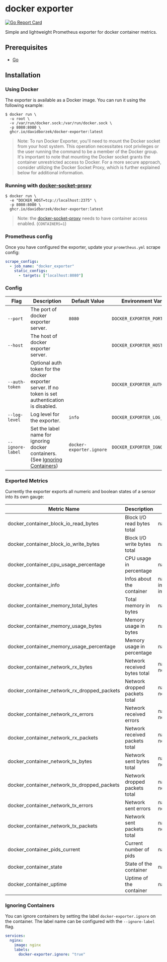# docker exporter

[![Go Report Card](https://goreportcard.com/badge/github.com/davidborzek/docker-exporter)](https://goreportcard.com/report/github.com/davidborzek/docker-exporter)

Simple and lightweight Prometheus exporter for docker container metrics.

## Prerequisites

- [Go](https://golang.org/doc/)

## Installation

### Using Docker

The exporter is available as a Docker image.
You can run it using the following example:

```
$ docker run \
  -u root \
  -v /var/run/docker.sock:/var/run/docker.sock \
  -p 8080:8080 \
  ghcr.io/davidborzek/docker-exporter:latest
```

> Note: To run Docker Exporter, you'll need to mount the Docker socket from your host system. This operation necessitates root privileges or the user running the command to be a member of the Docker group. It's important to note that mounting the Docker socket grants the container unrestricted access to Docker. For a more secure approach, consider utilizing the Docker Socket Proxy, which is further explained below for additional information.

### Running with [docker-socket-proxy](https://github.com/Tecnativa/docker-socket-proxy)

```
$ docker run \
  -e "DOCKER_HOST=tcp://localhost:2375" \
  -p 8080:8080 \
  ghcr.io/davidborzek/docker-exporter:latest
```

> Note: the [docker-socket-proxy](https://github.com/Tecnativa/docker-socket-proxy#not-always-needed) needs to have container access enabled. (`CONTAINERS=1`)

### Prometheus config

Once you have configured the exporter, update your `prometheus.yml` scrape config:

```yaml
scrape_configs:
  - job_name: "docker_exporter"
    static_configs:
      - targets: ["localhost:8080"]
```

### Config

| Flag             | Description                                                                                        | Default Value            | Environment Variable           |
| ---------------- | -------------------------------------------------------------------------------------------------- | ------------------------ | ------------------------------ |
| `--port`         | The port of docker exporter server.                                                                | `8080`                   | `DOCKER_EXPORTER_PORT`         |
| `--host`         | The host of docker exporter server.                                                                |                          | `DOCKER_EXPORTER_HOST`         |
| `--auth-token`   | Optional auth token for the docker exporter server. If no token is set authentication is disabled. |                          | `DOCKER_EXPORTER_AUTH_TOKEN`   |
| `--log-level`    | Log level for the exporter.                                                                        | `info`                   | `DOCKER_EXPORTER_LOG_LEVEL`    |
| `--ignore-label` | Set the label name for ignoring docker containers. (See [Ignoring Containers](#ignoring-containers))   | `docker-exporter.ignore` | `DOCKER_EXPORTER_IGNORE_LABEL` |

### Exported Metrics

Currently the exporter exports all numeric and boolean states of a sensor into its own gauge:

| Metric Name                                 | Description                    | Labels                  |
| ------------------------------------------- | ------------------------------ | ----------------------- |
| docker_container_block_io_read_bytes        | Block I/O read bytes total     | name                    |
| docker_container_block_io_write_bytes       | Block I/O write bytes total    | name                    |
| docker_container_cpu_usage_percentage       | CPU usage in percentage        | name                    |
| docker_container_info                       | Infos about the container      | name, image_name, image |
| docker_container_memory_total_bytes         | Total memory in bytes          | name                    |
| docker_container_memory_usage_bytes         | Memory usage in bytes          | name                    |
| docker_container_memory_usage_percentage    | Memory usage in percentage     | name                    |
| docker_container_network_rx_bytes           | Network received bytes total   | name, network           |
| docker_container_network_rx_dropped_packets | Network dropped packets total  | name, network           |
| docker_container_network_rx_errors          | Network received errors        | name, network           |
| docker_container_network_rx_packets         | Network received packets total | name, network           |
| docker_container_network_tx_bytes           | Network sent bytes total       | name, network           |
| docker_container_network_tx_dropped_packets | Network dropped packets total  | name, network           |
| docker_container_network_tx_errors          | Network sent errors            | name, network           |
| docker_container_network_tx_packets         | Network sent packets total     | name, network           |
| docker_container_pids_current               | Current number of pids         | name                    |
| docker_container_state                      | State of the container         | name, state             |
| docker_container_uptime                     | Uptime of the container        | name                    |

### Ignoring Containers

You can ignore containers by setting the label `docker-exporter.ignore` on the container. The label name can be configured with the `--ignore-label` flag.

```yaml
services:
  nginx:
    image: nginx
    labels:
      docker-exporter.ignore: "true"
```
